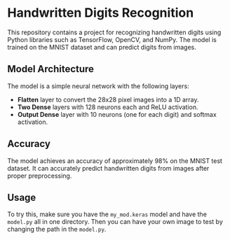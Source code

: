 # Handwritten Digits Recognition

This repository contains a project for recognizing handwritten digits using Python libraries such as TensorFlow, OpenCV, and NumPy. The model is trained on the MNIST dataset and can predict digits from images.

## Model Architecture

The model is a simple neural network with the following layers:
- **Flatten** layer to convert the 28x28 pixel images into a 1D array.
- **Two Dense** layers with 128 neurons each and ReLU activation.
- **Output Dense** layer with 10 neurons (one for each digit) and softmax activation.

## Accuracy

The model achieves an accuracy of approximately 98% on the MNIST test dataset. It can accurately predict handwritten digits from images after proper preprocessing.

## Usage

To try this, make sure you have the `my_mod.keras` model and have the `model.py` all in one directory. Then you can have your own image to test by changing the path in the `model.py`.
